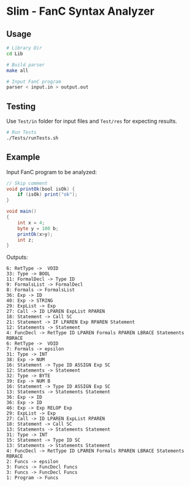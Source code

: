 # Slim - FanC Syntax Analyzer

## Usage

```bash
# Library Dir
cd Lib

# Build parser
make all

# Input FanC program
parser < input.in > output.out
```

## Testing

Use `Test/in` folder for input files and `Test/res` for expecting results.

```bash
# Run Tests
./Tests/runTests.sh
```

## Example

Input FanC program to be analyzed:

```java
// Skip comment
void printOk(bool isOk) {
    if (isOk) print("ok");
}

void main()
{
    int x = 4;
    byte y = 100 b;
    printOk(x>y);
    int z;
}
```

Outputs:

```text
6: RetType ->  VOID
33: Type -> BOOL
11: FormalDecl -> Type ID
9: FormalsList -> FormalDecl
8: Formals -> FormalsList
36: Exp -> ID
40: Exp -> STRING
29: ExpList -> Exp
27: Call -> ID LPAREN ExpList RPAREN
18: Statement -> Call SC
21: Statement -> IF LPAREN Exp RPAREN Statement
12: Statements -> Statement
4: FuncDecl -> RetType ID LPAREN Formals RPAREN LBRACE Statements RBRACE
6: RetType ->  VOID
7: Formals -> epsilon
31: Type -> INT
38: Exp -> NUM
16: Statement -> Type ID ASSIGN Exp SC
12: Statements -> Statement
32: Type -> BYTE
39: Exp -> NUM B
16: Statement -> Type ID ASSIGN Exp SC
13: Statements -> Statements Statement
36: Exp -> ID
36: Exp -> ID
46: Exp -> Exp RELOP Exp
29: ExpList -> Exp
27: Call -> ID LPAREN ExpList RPAREN
18: Statement -> Call SC
13: Statements -> Statements Statement
31: Type -> INT
15: Statement -> Type ID SC
13: Statements -> Statements Statement
4: FuncDecl -> RetType ID LPAREN Formals RPAREN LBRACE Statements RBRACE
2: Funcs -> epsilon
3: Funcs -> FuncDecl Funcs
3: Funcs -> FuncDecl Funcs
1: Program -> Funcs
```
